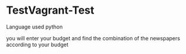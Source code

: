 # TestVagrant-Test

Language used python

you will enter your budget and find the combination of the newspapers according to your budget
